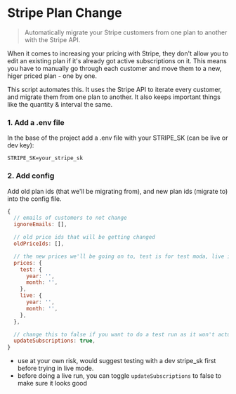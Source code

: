 # Stripe Plan Change

> Automatically migrate your Stripe customers from one plan to another with the Stripe API.

When it comes to increasing your pricing with Stripe, they don't allow you to edit an existing plan if it's already got active subscriptions on it. This means you have to manually go through each customer and move them to a new, higer priced plan - one by one.

This script automates this. It uses the Stripe API to iterate every customer, and migrate them from one plan to another. It also keeps important things like the quantity & interval the same.

### 1. Add a .env file
In the base of the project add a .env file with your STRIPE_SK (can be live or dev key):

```env
STRIPE_SK=your_stripe_sk
```

### 2. Add config

Add old plan ids (that we'll be migrating from), and new plan ids (migrate to) into the config file.

```js
{
  // emails of customers to not change  
  ignoreEmails: [],

  // old price ids that will be getting changed
  oldPriceIds: [],

  // the new prices we'll be going on to, test is for test moda, live is for live customers
  prices: { 
    test: {
      year: '',
      month: '',
    },
    live: {
      year: '',
      month: '',
    },
  },

  // change this to false if you want to do a test run as it won't actually update anything
  updateSubscriptions: true,
}
```

* use at your own risk, would suggest testing with a dev stripe_sk first before trying in live mode.
* before doing a live run, you can toggle `updateSubscriptions` to false to make sure it looks good
